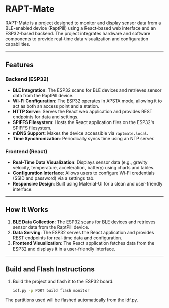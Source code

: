 # RAPT-Mate

RAPT-Mate is a project designed to monitor and display sensor data from a BLE-enabled device (RaptPill) using a React-based web interface and an ESP32-based backend. The project integrates hardware and software components to provide real-time data visualization and configuration capabilities.

---

## Features

### Backend (ESP32)
- **BLE Integration**: The ESP32 scans for BLE devices and retrieves sensor data from the RaptPill device.
- **Wi-Fi Configuration**: The ESP32 operates in APSTA mode, allowing it to act as both an access point and a station.
- **HTTP Server**: Serves the React web application and provides REST endpoints for data and settings.
- **SPIFFS Filesystem**: Hosts the React application files on the ESP32's SPIFFS filesystem.
- **mDNS Support**: Makes the device accessible via `raptmate.local`.
- **Time Synchronization**: Periodically syncs time using an NTP server.

### Frontend (React)
- **Real-Time Data Visualization**: Displays sensor data (e.g., gravity velocity, temperature, acceleration, battery) using charts and tables.
- **Configuration Interface**: Allows users to configure Wi-Fi credentials (SSID and password) via a settings tab.
- **Responsive Design**: Built using Material-UI for a clean and user-friendly interface.

---

## How It Works

1. **BLE Data Collection**: The ESP32 scans for BLE devices and retrieves sensor data from the RaptPill device.
2. **Data Serving**: The ESP32 serves the React application and provides REST endpoints for real-time data and configuration.
3. **Frontend Visualization**: The React application fetches data from the ESP32 and displays it in a user-friendly interface.

---

## Build and Flash Instructions

1. Build the project and flash it to the ESP32 board:
   ```bash
   idf.py -p PORT build flash monitor

The partitions used will be flashed automatically from the idf.py.